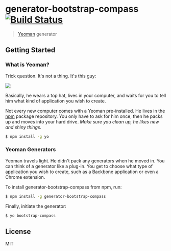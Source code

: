 # generator-bootstrap-compass [![Build Status](https://secure.travis-ci.org/ok2ju/generator-bootstrap-compass.png?branch=master)](https://travis-ci.org/ok2ju/generator-bootstrap-compass)

> [Yeoman](http://yeoman.io) generator


## Getting Started

### What is Yeoman?

Trick question. It's not a thing. It's this guy:

![](http://i.imgur.com/JHaAlBJ.png)

Basically, he wears a top hat, lives in your computer, and waits for you to tell him what kind of application you wish to create.

Not every new computer comes with a Yeoman pre-installed. He lives in the [npm](https://npmjs.org) package repository. You only have to ask for him once, then he packs up and moves into your hard drive. *Make sure you clean up, he likes new and shiny things.*

```bash
$ npm install -g yo
```

### Yeoman Generators

Yeoman travels light. He didn't pack any generators when he moved in. You can think of a generator like a plug-in. You get to choose what type of application you wish to create, such as a Backbone application or even a Chrome extension.

To install generator-bootstrap-compass from npm, run:

```bash
$ npm install -g generator-bootstrap-compass
```

Finally, initiate the generator:

```bash
$ yo bootstrap-compass
```



## License

MIT
